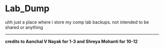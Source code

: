 # Lab_Dump
uhh just a place where i store my comp lab backups. not intended to be shared or anything 
***
__credits to Aanchal V Nayak for 1-3 and Shreya Mohanti for 10-12__
